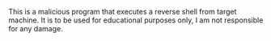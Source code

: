 This is a malicious program that executes a reverse shell from target machine.
It is to be used for educational purposes only, I am not responsible for any damage.